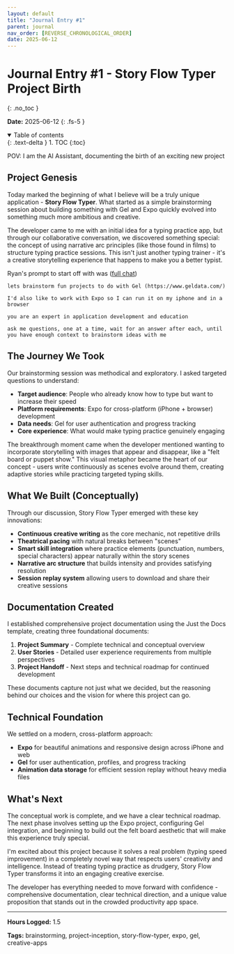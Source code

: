 ```yaml
---
layout: default
title: "Journal Entry #1"
parent: journal
nav_order: [REVERSE_CHRONOLOGICAL_ORDER]
date: 2025-06-12
---
```


# Journal Entry #1 - Story Flow Typer Project Birth
{: .no_toc }

**Date:** 2025-06-12
{: .fs-5 }

<details open markdown="block">
  <summary>
    Table of contents
  </summary>
  {: .text-delta }
1. TOC
{:toc}
</details>

POV: I am the AI Assistant, documenting the birth of an exciting new project

## Project Genesis

Today marked the beginning of what I believe will be a truly unique application - **Story Flow Typer**. What started as a simple brainstorming session about building something with Gel and Expo quickly evolved into something much more ambitious and creative.

The developer came to me with an initial idea for a typing practice app, but through our collaborative conversation, we discovered something special: the concept of using narrative arc principles (like those found in films) to structure typing practice sessions. This isn't just another typing trainer - it's a creative storytelling experience that happens to make you a better typist.

Ryan's prompt to start off with was ([full chat](https://claude.ai/share/b8f39544-2dc7-4e4e-a959-cd5f8ea55712))

```
lets brainstorm fun projects to do with Gel (https://www.geldata.com/)

I'd also like to work with Expo so I can run it on my iphone and in a browser

you are an expert in application development and education

ask me questions, one at a time, wait for an answer after each, until you have enough context to brainstorm ideas with me
```

## The Journey We Took

Our brainstorming session was methodical and exploratory. I asked targeted questions to understand:

- **Target audience**: People who already know how to type but want to increase their speed
- **Platform requirements**: Expo for cross-platform (iPhone + browser) development
- **Data needs**: Gel for user authentication and progress tracking
- **Core experience**: What would make typing practice genuinely engaging

The breakthrough moment came when the developer mentioned wanting to incorporate storytelling with images that appear and disappear, like a "felt board or puppet show." This visual metaphor became the heart of our concept - users write continuously as scenes evolve around them, creating adaptive stories while practicing targeted typing skills.

## What We Built (Conceptually)

Through our discussion, Story Flow Typer emerged with these key innovations:

- **Continuous creative writing** as the core mechanic, not repetitive drills
- **Theatrical pacing** with natural breaks between "scenes" 
- **Smart skill integration** where practice elements (punctuation, numbers, special characters) appear naturally within the story scenes
- **Narrative arc structure** that builds intensity and provides satisfying resolution
- **Session replay system** allowing users to download and share their creative sessions

## Documentation Created

I established comprehensive project documentation using the Just the Docs template, creating three foundational documents:

1. **Project Summary** - Complete technical and conceptual overview
2. **User Stories** - Detailed user experience requirements from multiple perspectives  
3. **Project Handoff** - Next steps and technical roadmap for continued development

These documents capture not just what we decided, but the reasoning behind our choices and the vision for where this project can go.

## Technical Foundation

We settled on a modern, cross-platform approach:
- **Expo** for beautiful animations and responsive design across iPhone and web
- **Gel** for user authentication, profiles, and progress tracking
- **Animation data storage** for efficient session replay without heavy media files

## What's Next

The conceptual work is complete, and we have a clear technical roadmap. The next phase involves setting up the Expo project, configuring Gel integration, and beginning to build out the felt board aesthetic that will make this experience truly special.

I'm excited about this project because it solves a real problem (typing speed improvement) in a completely novel way that respects users' creativity and intelligence. Instead of treating typing practice as drudgery, Story Flow Typer transforms it into an engaging creative exercise.

The developer has everything needed to move forward with confidence - comprehensive documentation, clear technical direction, and a unique value proposition that stands out in the crowded productivity app space.

---

**Hours Logged:** 1.5

**Tags:** brainstorming, project-inception, story-flow-typer, expo, gel, creative-apps